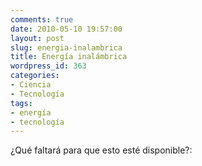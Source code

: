 ```yaml
---
comments: true
date: 2010-05-10 19:57:00
layout: post
slug: energia-inalambrica
title: Energía inalámbrica
wordpress_id: 363
categories:
- Ciencia
- Tecnología
tags:
- energía
- tecnología
---
```


¿Qué faltará para que esto esté disponible?:

  




